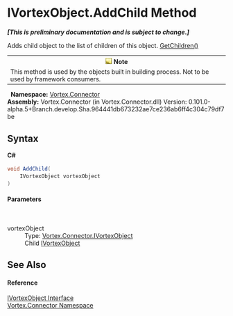 # IVortexObject.AddChild Method 
 _**\[This is preliminary documentation and is subject to change.\]**_

Adds child object to the list of children of this object. <a href="M_Vortex_Connector_IVortexObject_GetChildren.md">GetChildren()</a>
&nbsp;<table><tr><th>![Note](media/AlertNote.png) Note</th></tr><tr><td>This method is used by the objects built in building process. Not to be used by framework consumers.</td></tr></table>&nbsp;
**Namespace:**&nbsp;<a href="N_Vortex_Connector.md">Vortex.Connector</a><br />**Assembly:**&nbsp;Vortex.Connector (in Vortex.Connector.dll) Version: 0.101.0-alpha.5+Branch.develop.Sha.964441db673232ae7ce236ab6ff4c304c79df7be

## Syntax

**C#**<br />
``` C#
void AddChild(
	IVortexObject vortexObject
)
```


#### Parameters
&nbsp;<dl><dt>vortexObject</dt><dd>Type: <a href="T_Vortex_Connector_IVortexObject.md">Vortex.Connector.IVortexObject</a><br />Child <a href="T_Vortex_Connector_IVortexObject.md">IVortexObject</a></dd></dl>

## See Also


#### Reference
<a href="T_Vortex_Connector_IVortexObject.md">IVortexObject Interface</a><br /><a href="N_Vortex_Connector.md">Vortex.Connector Namespace</a><br />